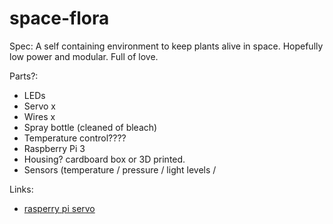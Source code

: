 # space-flora

Spec:
A self containing environment to keep plants alive in space. Hopefully low power and modular. Full of love.

Parts?:
  - LEDs
  - Servo x
  - Wires x
  - Spray bottle (cleaned of bleach)
  - Temperature control????
  - Raspberry Pi 3
  - Housing? cardboard box or 3D printed.
  - Sensors (temperature / pressure / light levels / 



Links:
   - [rasperry pi servo](http://razzpisampler.oreilly.com/ch05.html)
